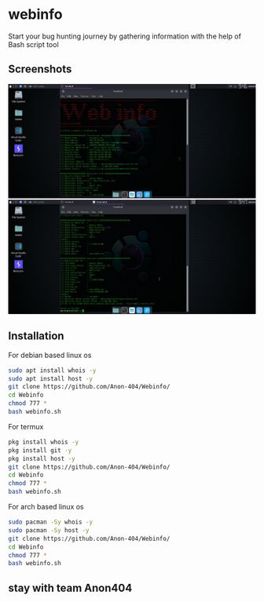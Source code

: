 # webinfo

Start your bug hunting journey by gathering information with the help of Bash script tool

## Screenshots

![App Screenshot](https://github.com/Anon-404/Webinfo/blob/main/web1.jpg)
![App Screenshot](https://github.com/Anon-404/Webinfo/blob/main/web2.jpg)

## Installation

For debian based linux os

```bash
sudo apt install whois -y
sudo apt install host -y
git clone https://github.com/Anon-404/Webinfo/
cd Webinfo
chmod 777 *
bash webinfo.sh
```
For termux

```bash
pkg install whois -y
pkg install git -y
pkg install host -y
git clone https://github.com/Anon-404/Webinfo/
cd Webinfo
chmod 777 *
bash webinfo.sh
```

For arch based linux os

```bash
sudo pacman -Sy whois -y
sudo pacman -Sy host -y
git clone https://github.com/Anon-404/Webinfo/
cd Webinfo
chmod 777 *
bash webinfo.sh
```

## stay with team Anon404
